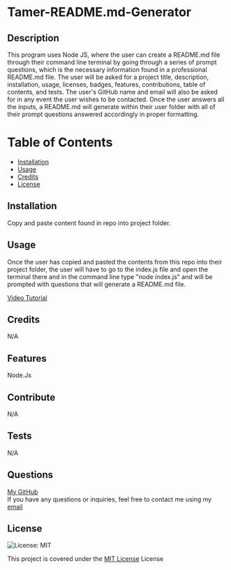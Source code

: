 
# Tamer-README.md-Generator

## Description 
This program uses Node JS, where the user can create a README.md file through their command line terminal by going through a series of prompt questions, which is the necessary information found in a professional README.md file. The user will be asked for a project title, description, installation, usage, licenses, badges, features, contributions, table of contents, and tests. The user's GitHub name and email will also be asked for in any event the user wishes to be contacted. Once the user answers all the inputs, a README.md will generate within their user folder with all of their prompt questions answered accordingly in proper formatting.

# Table of Contents
- [Installation](#installation)
- [Usage](#usage)
- [Credits](#credits)
- [License](#license)

## Installation
Copy and paste content found in repo into project folder.

## Usage
Once the user has copied and pasted the contents from this repo into their project folder, the user will have to go to the index.js file and open the terminal there and in the command line type "node index.js" and will be prompted with questions that will generate a README.md file. 

<a href="https://drive.google.com/file/d/1pijKK7K8pYbF5im5zkvNLU4Ymtl7LfN3/view">Video Tutorial</a>

## Credits
N/A

## Features
Node.Js

## Contribute
N/A

## Tests
N/A

## Questions
<a href="https://github.com/tamerbekir">My GitHub</a>
<br>
If you have any questions or inquiries, feel free to contact me using my <a href="mailto:tamerbekir@yahoo.com">email</a>

## License
![License: MIT](https://img.shields.io/badge/License-MIT-yellow.svg)

This project is covered under the [MIT License](https://opensource.org/blog/license/mit) License
